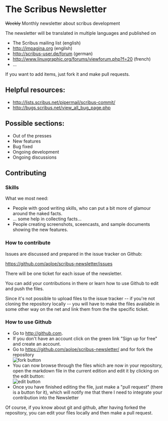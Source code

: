 # The Scribus Newsletter

<strike>Weekly</strike> Monthly newsletter about scribus development

The newsletter will be translated in multiple languages and published on

- The Scribus mailing list (english)
- http://impagina.org (english)
- http://scribus-user.de/forum (german)
- http://www.linuxgraphic.org/forums/viewforum.php?f=20 (french)
- ...

If you want to add items, just fork it and make pull requests.

## Helpful resources:

- <http://lists.scribus.net/pipermail/scribus-commit/>
- <http://bugs.scribus.net/view_all_bug_page.php>

## Possible sections:

- Out of the presses
- New features
- Bug fixed
- Ongoing development
- Ongoing discussions

## Contributing

### Skills

What we most need:

- People with good writing skills, who can put a bit more of glamour around the naked facts.
- ... some help in collecting facts...
- People creating screenshots, sceencasts, and sample documents showing the new features.

### How to contribute

Issues are discussed and prepared in the issue tracker on Github:

https://github.com/aoloe/scribus-newsletter/issues

There will be one ticket for each issue of the newsletter.

You can add your contributions in there or learn how to use Github to edit and push the files.

Since it's not possible to upload files to the issue tracker -- if you're not cloning the repository locally -- you will have to make the files available in some other way on the net and link them from the the specific ticket.

### How to use Github

- Go to <http://github.com>.
- If you don't have an account click on the green link "Sign up for free" and create an account.
- Go to https://github.com/aoloe/scribus-newsletter/ and for fork the repository  
  ![fork button](https://github.s3.amazonaws.com/docs/bootcamp_3_fork.jpg)
- You can now browse through the files which are now in your repository, open the markdown file in the current edition and edit it by clicking on the edit button:  
  ![edit button](https://a248.e.akamai.net/camo.github.com/911659f61e808a2f1d477e06ba8e356a7982d951/68747470733a2f2f696d672e736b697463682e636f6d2f32303131303831352d6266726d6479663874746a3261696939377862373731323439352e706e67)
- Once you have finished editing the file, just make a "pull request" (there is a button for it), which
  will notify me that there I need to integrate your contribution into the Newsletter

Of course, if you know about git and github, after having forked the repository,  you can edit your files locally and then make a pull request.
